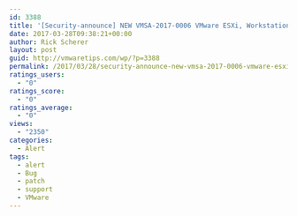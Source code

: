 ```yaml
---
id: 3388
title: '[Security-announce] NEW VMSA-2017-0006 VMware ESXi, Workstation and Fusion updates address critical and moderate security issues'
date: 2017-03-28T09:38:21+00:00
author: Rick Scherer
layout: post
guid: http://vmwaretips.com/wp/?p=3388
permalink: /2017/03/28/security-announce-new-vmsa-2017-0006-vmware-esxi-workstation-and-fusion-updates-address-critical-and-moderate-security-issues/
ratings_users:
  - "0"
ratings_score:
  - "0"
ratings_average:
  - "0"
views:
  - "2350"
categories:
  - Alert
tags:
  - alert
  - Bug
  - patch
  - support
  - VMware
---
```

